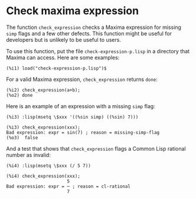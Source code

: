 # Check maxima expression

 The function `check_expression` checks a Maxima expression for missing `simp` flags and a few other defects. This function might be useful for developers but is unlikely to be useful to users.

 To use this function, put the file `check-expression-p.lisp` in a directory that Maxima can access. Here are some examples:

 ```
(%i1) load("check-expression-p.lisp")$
```

For a valid Maxima expression, `check_expression` returns `done`:

```
(%i2) check_expression(a+b);
(%o2) done
```

Here is an example of an expression with a missing `simp` flag:

```
(%i3) :lisp(msetq \$xxx '((%sin simp) ((%sin) 7)))

(%i3) check_expression(xxx);
Bad expression: expr = sin(7) ; reason = missing-simp-flag
(%o3)  false
```

And a test that shows that `check_expression` flags a Common Lisp rational number as invalid:

```
(%i4) :lisp(msetq \$xxx (/ 5 7))

(%i4) check_expression(xxx);
                       5
Bad expression: expr = ─ ; reason = cl-rational
                       7

```
